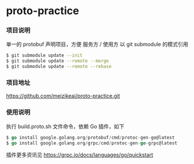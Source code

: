 # proto-practice

### 项目说明

单一的 protobuf 声明项目，方便 服务方 / 使用方 以 git submodule 的模式引用

```sh
$ git submodule update --init
$ git submodule update --remote --merge
$ git submodule update --remote --rebase
```

### 项目地址

https://github.com/meizikeai/proto-practice.git

### 使用说明

执行 build.proto.sh 文件命令，依赖 Go 插件，如下

```go
$ go install google.golang.org/protobuf/cmd/protoc-gen-go@latest
$ go install google.golang.org/grpc/cmd/protoc-gen-go-grpc@latest
```

插件更多资讯见 https://grpc.io/docs/languages/go/quickstart
